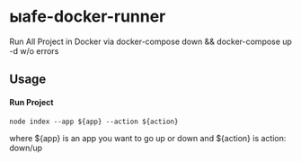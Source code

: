 # ыafe-docker-runner
  
Run All Project in Docker via docker-compose down && docker-compose up -d w/o errors

## Usage

#### Run Project
```
node index --app ${app} --action ${action}
```
where ${app} is an app you want to go up or down and ${action} is action: down/up
